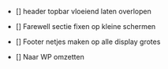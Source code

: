 <!-- HEADER -->

- [] header topbar vloeiend laten overlopen

<!-- HOMEPAGE -->

- [] Farewell sectie fixen op kleine schermen

<!-- FOOTER -->

- [] Footer netjes maken op alle display grotes

<!-- GENERAL -->

- [] Naar WP omzetten
